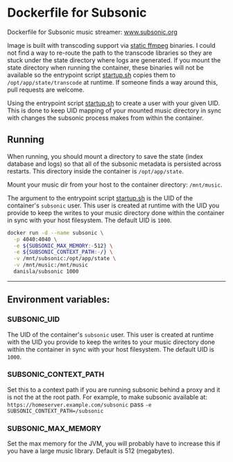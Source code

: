 # Dockerfile for Subsonic

Dockerfile for Subsonic music streamer: www.subsonic.org

Image is built with transcoding support via [static ffmpeg](http://johnvansickle.com/ffmpeg/) binaries. I could not find a way to re-route the path to the transcode libraries so they are stuck under the state directory where logs are generated. If you mount the state directory when running the container, these binaries will not be available so the entrypoint script [startup.sh](./startup.sh) copies them to `/opt/app/state/transcode` at runtime. If someone finds a way around this, pull requests are welcome. 

Using the entrypoint script [startup.sh](./startup.sh) to create a user with your given UID. This is done to keep UID mapping of your mounted music directory in sync with changes the subsonic process makes from within the container.

## Running

When running, you should mount a directory to save the state (index database and logs) so that all of the subsonic metadata is persisted across restarts. This directory inside the container is `/opt/app/state`.

Mount your music dir from your host to the container directory: `/mnt/music`.

The argument to the entrypoint script [startup.sh](./startup.sh) is the UID of the container's `subsonic` user. This user is created at runtime with the UID you provide to keep the writes to your music directory done within the container in sync with your host filesystem. The default UID is `1000`.

```sh
docker run -d --name subsonic \
  -p 4040:4040 \
  -e ${SUBSONIC_MAX_MEMORY:-512} \
  -e ${SUBSONIC_CONTEXT_PATH:-/} \
  -v /mnt/subsonic:/opt/app/state \
  -v /mnt/music:/mnt/music
  danisla/subsonic 1000
```
---

## Environment variables:

### SUBSONIC_UID

The UID of the container's `subsonic` user. This user is created at runtime with the UID you provide to keep the writes to your music directory done within the container in sync with your host filesystem. The default UID is `1000`.

### SUBSONIC_CONTEXT_PATH

Set this to a context path if you are running subsonic behind a proxy and it is not the at the root path. For example, to make subsonic available at: `https://homeserver.example.com/subsonic` pass `-e SUBSONIC_CONTEXT_PATH=/subsonic`

### SUBSONIC_MAX_MEMORY

Set the max memory for the JVM, you will probably have to increase this if you have a large music library. Default is 512 (megabytes).
